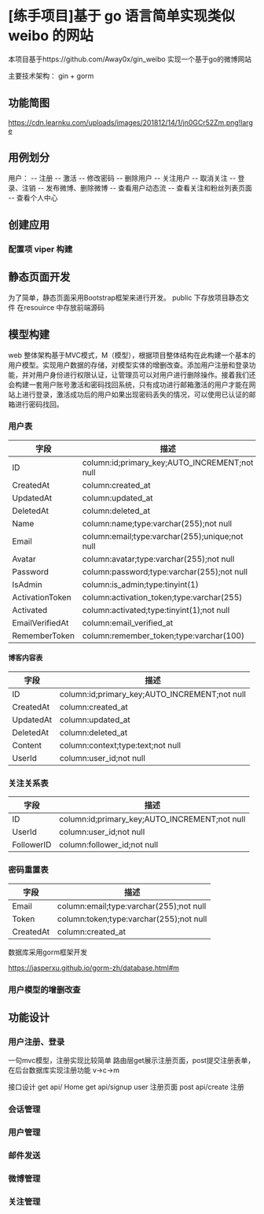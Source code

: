 # [练手项目]基于 go 语言简单实现类似 weibo 的网站
本项目基于https://github.com/Away0x/gin_weibo 实现一个基于go的微博网站

主要技术架构：
gin + gorm

## 功能简图
https://cdn.learnku.com/uploads/images/201812/14/1/jn0GCr52Zm.png!large

## 用例划分
用户：
-- 注册
-- 激活
-- 修改密码
-- 删除用户
-- 关注用户
-- 取消关注
-- 登录、注销
-- 发布微博、删除微博
-- 查看用户动态流
-- 查看关注和粉丝列表页面
-- 查看个人中心
## 创建应用
### 配置项 viper 构建

## 静态页面开发
为了简单，静态页面采用Bootstrap框架来进行开发。
public 下存放项目静态文件
在resouirce 中存放前端源码



## 模型构建
web 整体架构基于MVC模式，M（模型），根据项目整体结构在此构建一个基本的用户模型。实现用户数据的存储，对模型实体的增删改查。添加用户注册和登录功能，并对用户身份进行权限认证，让管理员可以对用户进行删除操作。接着我们还会构建一套用户账号激活和密码找回系统，只有成功进行邮箱激活的用户才能在网站上进行登录，激活成功后的用户如果出现密码丢失的情况，可以使用已认证的邮箱进行密码找回。

### 用户表
|字段|描述|
|--|--|
|ID|column:id;primary_key;AUTO_INCREMENT;not null|
|CreatedAt|column:created_at|
|UpdatedAt|column:updated_at|
|DeletedAt|column:deleted_at|
|Name|column:name;type:varchar(255);not null|
|Email|column:email;type:varchar(255);unique;not null|
|Avatar|column:avatar;type:varchar(255);not null|
|Password|column:password;type:varchar(255);not null|
|IsAdmin|column:is_admin;type:tinyint(1)|
|ActivationToken|column:activation_token;type:varchar(255)|
|Activated|column:activated;type:tinyint(1);not null|
|EmailVerifiedAt|column:email_verified_at|
|RememberToken|column:remember_token;type:varchar(100)|


#### 博客内容表
|字段|描述|
|--|--|
|ID|column:id;primary_key;AUTO_INCREMENT;not null|
|CreatedAt|column:created_at|
|UpdatedAt|column:updated_at|
|DeletedAt|column:deleted_at|
|Content|column:context;type:text;not null|
|UserId|column:user_id;not null|

### 关注关系表
|字段|描述|
|--|--|
|ID|column:id;primary_key;AUTO_INCREMENT;not null|
|UserId|column:user_id;not null|
|FollowerID|column:follower_id;not null|

### 密码重置表
|字段|描述|
|--|--|
|Email|column:email;type:varchar(255);not null|
|Token|column:token;type:varchar(255);not null|
|CreatedAt|column:created_at|

数据库采用gorm框架开发

https://jasperxu.github.io/gorm-zh/database.html#m
### 用户模型的增删改查

## 功能设计
### 用户注册、登录
一句mvc模型，注册实现比较简单
路由层get展示注册页面，post提交注册表单，在后台数据库实现注册功能
v->c->m

接口设计
get api/   Home
get api/signup  user    注册页面
post api/create  注册
### 会话管理
### 用户管理
### 邮件发送
### 微博管理
### 关注管理


